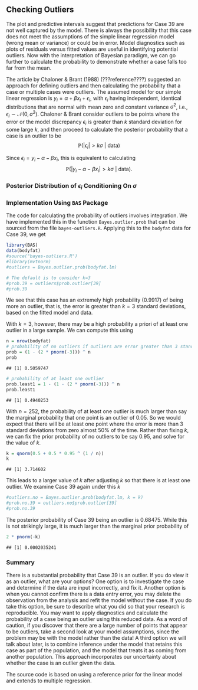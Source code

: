 ## Checking Outliers

The plot and predictive intervals suggest that predictions for Case 39 are not well captured by the model. There is always the possibility that this case does not meet the assumptions of the simple linear regression model (wrong mean or variance) or could be in error. Model diagnostics such as plots of residuals versus fitted values are useful in identifying potential outliers. Now with the interpretation of Bayesian paradigm, we can go further to calculate the probability to demonstrate whether a case falls too far from the mean. 

The article by Chaloner & Brant (1988) (???reference????) suggested an approach for defining outliers and then calculating the probability that a case or multiple cases were outliers. The assumed model for our simple linear regression is $y_i=\alpha + \beta x_i+\epsilon_i$, with $\epsilon_i$ having independent, identical distributions that are normal with mean zero and constant variance $\sigma^2$, i.e., $\epsilon_i \sim \mathcal{N}(0, \sigma^2)$. Chaloner & Brant consider outliers to be points where the error or the model discrepancy $\epsilon_i$ is greater than $k$ standard deviation for some large $k$, and then proceed to calculate the posterior probability that a case is an outlier to be
$$ \mathbb{P}(|\epsilon_i| > k\sigma ~|~\text{data}) $$

Since $\epsilon_i = y_i - \alpha-\beta x_i$, this is equivalent to calculating
$$ \mathbb{P}(|y_i-\alpha-\beta x_i| > k\sigma~|~\text{data}).$$

### Posterior Distribution of $\epsilon_i$ Conditioning On $\sigma$



### Implementation Using `BAS` Package

The code for calculating the probability of outliers involves integration. We have implemented this in the function `Bayes.outlier.prob` that can be sourced from the file `bayes-outliers.R`. Applying this to the `bodyfat` data for Case 39, we get

```r
library(BAS)
data(bodyfat)
#source("bayes-outliers.R")
#library(mvtnorm)
#outliers = Bayes.outlier.prob(bodyfat.lm)

# The default is to consider k=3
#prob.39 = outliers$prob.outlier[39]
#prob.39
```

We see that this case has an extremely high probability (0.9917) of being more an outlier, that is, the error is greater than $k=3$ standard deviations, based on the fitted model and data.

With $k=3$, however, there may be a high probability a priori of at least one outlier in a large sample. We can compute this using


```r
n = nrow(bodyfat)
# probability of no outliers if outliers are error greater than 3 standard deviation
prob = (1 - (2 * pnorm(-3))) ^ n
prob
```

```
## [1] 0.5059747
```

```r
# probability of at least one outlier
prob.least1 = 1 - (1 - (2 * pnorm(-3))) ^ n
prob.least1
```

```
## [1] 0.4940253
```

With $n=252$, the probability of at least one outlier is much larger than say the marginal probability that one point is an outlier of 0.05. So we would expect that there will be at least one point where the error is more than 3 standard deviations from zero almost 50% of the time. Rather than fixing $k$, we can fix the prior probability of no outliers to be say 0.95, and solve for the value of $k$.


```r
k = qnorm(0.5 + 0.5 * 0.95 ^ (1 / n))
k
```

```
## [1] 3.714602
```

This leads to a larger value of $k$ after adjusting $k$ so that there is at least one outlier. We examine Case 39 again under this $k$


```r
#outliers.no = Bayes.outlier.prob(bodyfat.lm, k = k)
#prob.no.39 = outliers.no$prob.outlier[39]
#prob.no.39
```

The posterior probability of Case 39 being an outlier is 0.68475. While this is not strikingly large, it is much larger than the marginal prior probability of

```r
2 * pnorm(-k)
```

```
## [1] 0.0002035241
```


### Summary

There is a substantial probability that Case 39 is an outlier. If you do view it as an outlier, what are your options? One option is to investigate the case and determine if the data are input incorrectly, and fix it. Another option is when you cannot confirm there is a data entry error, you may delete the observation from the analysis and refit the model without the case. If you do take this option, be sure to describe what you did so that your research is reproducible. You may want to apply diagnostics and calculate the probability of a case being an outlier using this reduced data. As a word of caution, if you discover that there are a large number of points that appear to be outliers, take a second look at your model assumptions, since the problem may be with the model rather than the data! A third option we will talk about later, is to combine inference under the model that retains this case as part of the population, and the model that treats it as coming from another population. This approach incorporates our uncertainty about whether the case is an outlier given the data.

The source code is based on using a reference prior for the linear model and extends to multiple regression.
